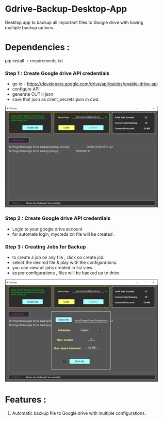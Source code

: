 # Gdrive-Backup-Desktop-App
Desktop app to backup all important files to Google drive with having multiple backup options.

# Dependencies : 
pip install -r requirements.txt



### Step 1 : Create Google drive API credentials 
* go to - https://developers.google.com/drive/api/guides/enable-drive-api
* configure API
* generate OUTH json
* save that json as client_secrets.json in cwd.

![Alt text](gdrive1.png?raw=true "Title")

### Step 2 : Create Google drive API credentials 
* Login to your google drive account
* for automate login, mycreds.txt file will be created .



### Step 3 : Creating Jobs for Backup
* to create a job on any file , click on create job.
* select the desired file & play with the configurations.
* you can view all jobs created in list view.
* as per configurations , files will be backed up to drive

![Alt text](gdrive2.png?raw=true "Title")

# Features :
1. Automatic backup file to Google drive with multiple configurations.


